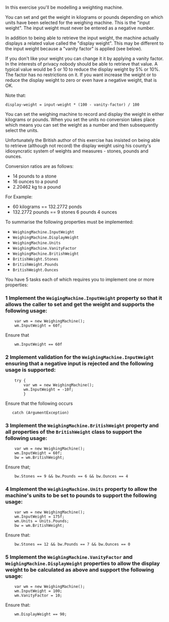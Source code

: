 In this exercise you'll be modelling a weighting machine.

You can set and get the weight in kilograms or pounds depending on which units have been selected for
the weighing machine.   This is the "input weight".  The input weight must never
be entered as a negative number.

In addition to being able to retrieve the input weight, 
the machine actually displays a related value called the "display weight".
This may be different to the input weight because a "vanity factor" is
applied (see below).

If you don't like your weight you can change it it by applying a vanity factor.  
In the interests of privacy nobody should be able to retrieve that value.
A typical value would be 5 or 10 to reduce the display weight by 5% or 10%.
The factor has no restrictions on it.  If you want increase the weight or
to reduce the display weight to zero or even have a negative weight, that is OK. 

Note that:
```
display-weight = input-weight * (100 - vanity-factor) / 100
```

You can set the weighing machine to record and display the weight in either
kilograms or pounds.  When you set the units no conversion takes place
which means you can set the weight as a number and then subsequently
select the units.

Unfortunately the British author of this exercise has insisted on being able to
retrieve (although not record) the display weight using his county's idiosyncratic system of
weights and measures - stones, pounds and ounces.

Conversion ratios are as follows:
- 14 pounds to a stone
- 16 ounces to a pound
- 2.20462 kg to a pound

For Example:
- 60 kilograms == 132.2772 ponds
- 132.2772 pounds == 9 stones 6 pounds 4 ounces

To summarise the following properties must be implemented:
- `WeighingMachine.InputWeight`
- `WeighingMachine.DisplayWeight`
- `WeighingMachine.Units`
- `WeighingMachine.VanityFactor`
- `WeighingMachine.BritishWeight`
- `BritishWeight.Stones`
- `BritishWeight.Pounds`
- `BritishWeight.Ounces`

You have 5 tasks each of which requires you to implement one or
more properties:

### 1 Implement the `WeigingMachine.InputWeight` property so that it allows the caller to set and get the weight and supports the following usage:
```
    var wm = new WeighingMachine();
    wm.InputWeight = 60f;
```
Ensure that
```
    wm.InputWeight == 60f
```

### 2 Implement validation for the `WeighingMachine.InputWeight` ensuring that a negative input is rejected and the following usage is supported:
```
    try {
        var wm = new WeighingMachine();
        wm.InputWeight = -10f;
        }
```
Ensure that the following occurs
```
   catch (ArgumentException) 

```

### 3 Implement the `WeighingMachine.BritishWeight` property and all properties of the `BritishWeight` class to support the following usage:
```
    var wm = new WeighingMachine();
    wm.InputWeight = 60f;
    bw = wm.BritishWeight;
```
Ensure that;
```
    bw.Stones == 9 && bw.Pounds == 6 && bw.Ounces == 4
```

### 4 Implement the `WeighingMachine.Units` property to allow the machine's units to be set to pounds to support the following usage:
```
    var wm = new WeighingMachine();
    wm.InputWeight = 175f;
    wm.Units = Units.Pounds;
    bw = wm.BritishWeight;
```
Ensure that:
```
    bw.Stones == 12 && bw.Pounds == 7 && bw.Ounces == 0

```

### 5 Implement the `WeighingMachine.VanityFactor` and `WeighingMachine.DisplayWeight` properties to allow the display weight to be calculated as above and support the following usage:
```
    var wm = new WeighingMachine();
    wm.InputWeight = 100;
    wm.VanityFactor = 10;
```
Ensure that:
```
    wm.DisplayWeight == 90;
```
